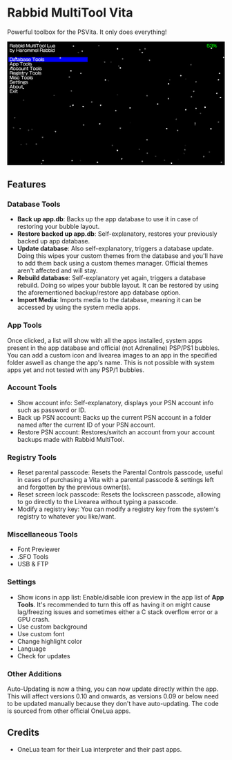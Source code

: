 # Rabbid MultiTool Vita
Powerful toolbox for the PSVita. It only does everything!

<img src="Screenshots/003.png">

## Features
### Database Tools
* **Back up app.db**: Backs up the app database to use it in case of restoring your bubble layout.
* **Restore backed up app.db**: Self-explanatory, restores your previously backed up app database.
* **Update database**: Also self-explanatory, triggers a database update. Doing this wipes your custom themes from the database and you'll have to add them back using a custom themes manager. Official themes aren't affected and will stay.
* **Rebuild database**: Self-explanatory yet again, triggers a database rebuild. Doing so wipes your bubble layout. It can be restored by using the aforementioned backup/restore app database option.
* **Import Media**: Imports media to the database, meaning it can be accessed by using the system media apps.
### App Tools
Once clicked, a list will show with all the apps installed, system apps present in the app database and official (not Adrenaline) PSP/PS1 bubbles. You can add a custom icon and livearea images to an app in the specified folder aswell as change the app's name. This is not possible with system apps yet and not tested with any PSP/1 bubbles.
### Account Tools
* Show account info: Self-explanatory, displays your PSN account info such as password or ID.
* Back up PSN account: Backs up the current PSN account in a folder named after the current ID of your PSN account.
* Restore PSN account: Restores/switch an account from your account backups made with Rabbid MultiTool.
### Registry Tools
* Reset parental passcode: Resets the Parental Controls passcode, useful in cases of purchasing a Vita with a parental passcode & settings left and forgotten by the previous owner(s).
* Reset screen lock passcode: Resets the lockscreen passcode, allowing to go directly to the Livearea without typing a passcode.
* Modify a registry key: You can modify a registry key from the system's registry to whatever you like/want.
### Miscellaneous Tools
* Font Previewer
* .SFO Tools
* USB & FTP
### Settings
* Show icons in app list: Enable/disable icon preview in the app list of **App Tools**. It's recommended to turn this off as having it on might cause lag/freezing issues and sometimes either a C stack overflow error or a GPU crash.
* Use custom background
* Use custom font
* Change highlight color
* Language
* Check for updates
### Other Additions
Auto-Updating is now a thing, you can now update directly within the app. This will affect versions 0.10 and onwards, as versions 0.09 or below need to be updated manually because they don't have auto-updating. The code is sourced from other official OneLua apps.
## Credits
* OneLua team for their Lua interpreter and their past apps.
